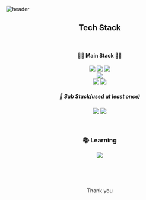 ![header](https://capsule-render.vercel.app/api?type=Waving&color=D3D3D1&height=400&section=header&text=Gons%20Github!&fontSize=90&animation=fadeIn&fontColor=ffffff)

<div align="center" style="font-weight:700">

  ## Tech Stack
  
  <br/>
  
</div>

<div align="center">

  #### 🧑‍💻 Main Stack 👨‍💻
  
  <img src="https://img.shields.io/badge/html-E34F26?style=for-the-badge&logo=HTML5&logoColor=white">
  <img src="https://img.shields.io/badge/css-1572B6?style=for-the-badge&logo=CSS3&logoColor=white">
  <img src="https://img.shields.io/badge/javascript-F7DF1E?style=for-the-badge&logo=JavaScript&logoColor=black">
  <br/>
  <img src="https://img.shields.io/badge/typescript-3178C6?style=for-the-badge&logo=TypeScript&logoColor=white">
  <br/>
  <img src="https://img.shields.io/badge/react-61DAFB?style=for-the-badge&logo=React&logoColor=black">
  <img src="https://img.shields.io/badge/react native-61DAFB?style=for-the-badge&logo=React&logoColor=black">

  <br/>

  ##### 🔑  Sub Stack(used at least once)
  
  <img src="https://img.shields.io/badge/node-339933?style=for-the-badge&logo=Node.js&logoColor=white">
  <img src="https://img.shields.io/badge/next-000000?style=for-the-badge&logo=Next.js&logoColor=white">
  
  <br/>
  <br/>
  <br/>
  
  ### 📚 Learning
    
  <a href="https://velog.io/@ysg81" target="_blank"><img src="https://img.shields.io/badge/velog-20C997?style=flat-square&logo=Velog&logoColor=white"/></a>

<br/>
<br/>
<br/>

Thank you

</div>
